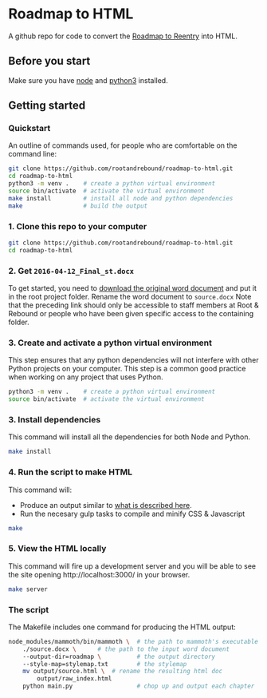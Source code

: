 # Roadmap to HTML

A github repo for code to convert the [Roadmap to Reentry](https://objects-us-west-1.dream.io/roadmapguide/RoadmapGuide-2016.pdf) into HTML.

## Before you start

Make sure you have [node](https://nodejs.org/en/download/) and [python3](https://www.python.org/downloads/) installed.

## Getting started


### Quickstart

An outline of commands used, for people who are comfortable on the command line:

``` bash
git clone https://github.com/rootandrebound/roadmap-to-html.git
cd roadmap-to-html
python3 -m venv .    # create a python virtual environment
source bin/activate  # activate the virtual environment
make install         # install all node and python dependencies
make                 # build the output
```


### 1. Clone this repo to your computer

```bash
git clone https://github.com/rootandrebound/roadmap-to-html.git
cd roadmap-to-html
```

### 2. Get `2016-04-12_Final_st.docx`

To get started, you need to [download the original word document](https://drive.google.com/uc?export=download&id=0BzNrkiCWAqHZdDNzdlNlY2FKNVU) and put it in the root project folder. Rename the word document to `source.docx`
Note that the preceding link should only be accessible to staff members at Root & Rebound or people who have been given specific access to the containing folder.

### 3. Create and activate a python virtual environment

This step ensures that any python dependencies will not interfere with other Python projects on your computer. This step is a common good practice when working on any project that uses Python.

```bash
python3 -m venv .    # create a python virtual environment
source bin/activate  # activate the virtual environment
```

### 3. Install dependencies

This command will install all the dependencies for both Node and Python.
```bash
make install
```

### 4. Run the script to make HTML

This command will:
- Produce an output similar to [what is described here](https://github.com/rootandrebound/roadmap-to-html/issues/1).
- Run the necesary gulp tasks to compile and minify CSS & Javascript

```bash
make
```

### 5. View the HTML locally

This command will fire up a development server and you will be able to see the site opening http://localhost:3000/ in your browser.

```bash
make server
```

### The script

The Makefile includes one command for producing the HTML output:

```bash
node_modules/mammoth/bin/mammoth \  # the path to mammoth's executable
    ./source.docx \      # the path to the input word document
    --output-dir=roadmap \          # the output directory
    --style-map=stylemap.txt        # the stylemap
    mv output/source.html \  # rename the resulting html doc
        output/raw_index.html
    python main.py                  # chop up and output each chapter
```

